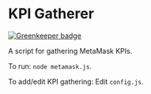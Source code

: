 # KPI Gatherer

[![Greenkeeper badge](https://badges.greenkeeper.io/MetaMask/kpi-gatherer.svg?token=3e3256075e7927d3848d420c6a46c89fb78f731c30c6d552e14e26860ac5cd0f&ts=1519241120096)](https://greenkeeper.io/)

A script for gathering MetaMask KPIs.

To run: `node metamask.js`.

To add/edit KPI gathering:
Edit `config.js`.
